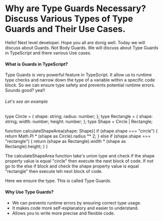 # Why are Type Guards Necessary? Discuss Various Types of Type Guards and Their Use Cases.

Hello! Next level developer. Hope you all are donig well. Today we will discuss about Guards. Not Body Guards. We will  discuss about Type Guards in TypeScript and there various Use cases.

#### What is Guards in TypeScript?

Type Guards is very powerful feature in TypeScript. It allow us to  runtime type checks and narrow down the type of a variable within a specific code block. So we can ensure type safety and prevents potential runtime errors. Sounds good? yea!!

###### Let's see an example

 type Circle = {
    shape: string;
    radius: number;
  };
  type Rectangle = {
    shape: string;
    width: number;
    height: number;
  };
  type Shape = Circle | Rectangle;

  function calculateShapeArea(shape: Shape){
    if (shape.shape === "circle") {
      return Math.PI * (shape as Circle).radius ** 2;
    }
     else if (shape.shape === "rectangle") {
      return (shape as Rectangle).width * (shape as Rectangle).height;
    }
  }

The calculateShapeArea function take's union type and check if the shape property value is equal "circle" then execute the next block of code. If not go to the else if block and check the shape property value is equal "rectangle" then execute teh next block of code. 

Here we ensure the type. This is called Type Guards.

#### Why Use Type Guards?

- We can prevents runtime errors by ensuring correct type usage.
- It makes code more self-explanatory and easier to understand.
- Allows you to write more precise and flexible code.




